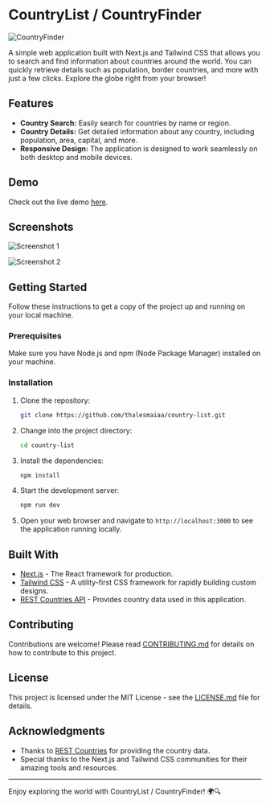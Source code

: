 # CountryList / CountryFinder

![CountryFinder](./public/images/countryfinder.png)

A simple web application built with Next.js and Tailwind CSS that allows you to search and find information about countries around the world. You can quickly retrieve details such as population, border countries, and more with just a few clicks. Explore the globe right from your browser!

## Features

- **Country Search:** Easily search for countries by name or region.
- **Country Details:** Get detailed information about any country, including population, area, capital, and more.
- **Responsive Design:** The application is designed to work seamlessly on both desktop and mobile devices.

## Demo

Check out the live demo [here](https://your-demo-url.com).

## Screenshots

![Screenshot 1](./public/images/screenshot1.png)

![Screenshot 2](./public/images/screenshot2.png)

## Getting Started

Follow these instructions to get a copy of the project up and running on your local machine.

### Prerequisites

Make sure you have Node.js and npm (Node Package Manager) installed on your machine.

### Installation

1. Clone the repository:

   ```bash
   git clone https://github.com/thalesmaiaa/country-list.git
   ```

2. Change into the project directory:

   ```bash
   cd country-list
   ```

3. Install the dependencies:

   ```bash
   npm install
   ```

4. Start the development server:

   ```bash
   npm run dev
   ```

5. Open your web browser and navigate to `http://localhost:3000` to see the application running locally.

## Built With

- [Next.js](https://nextjs.org/) - The React framework for production.
- [Tailwind CSS](https://tailwindcss.com/) - A utility-first CSS framework for rapidly building custom designs.
- [REST Countries API](https://restcountries.com/) - Provides country data used in this application.

## Contributing

Contributions are welcome! Please read [CONTRIBUTING.md](CONTRIBUTING.md) for details on how to contribute to this project.

## License

This project is licensed under the MIT License - see the [LICENSE.md](LICENSE.md) file for details.

## Acknowledgments

- Thanks to [REST Countries](https://restcountries.com/) for providing the country data.
- Special thanks to the Next.js and Tailwind CSS communities for their amazing tools and resources.

---

Enjoy exploring the world with CountryList / CountryFinder! 🌍🔍
